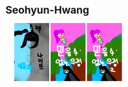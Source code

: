 # Seohyun-Hwang

<html>
<body>
<ul>
  <a href="4.html"><img src="블랙나이트_표지.png" width="20%"></a>
  <a href="5.html"><img src="우정_표지1.png" width="20%"></a>
  <a href="6.html"><img src="우정_표지2.png" width="20%"></a>
</ul>

</body>
</html>
